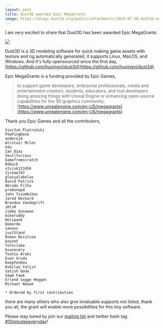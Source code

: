 ```yaml
---
layout: post
title: Dust3D awarded Epic MegaGrants
image: https://blogs.dust3d.org/public/attachments/2019-07-18-dust3d-awarded-epic-megagrants/dust3d-epic-megagrants-480.png
---
```


I am very excited to share that Dust3D has been awarded Epic MegaGrants.  

![](https://blogs.dust3d.org/public/attachments/2019-07-18-dust3d-awarded-epic-megagrants/dust3d-epic-megagrants-480.png)   

Dust3D is a 3D modeling software for quick making game assets with texture and rig automatically generated, it supports Linux, MacOS, and Windows. And it's fully opensourced since the first day,
[https://github.com/huxingyi/dust3d](https://github.com/huxingyi/dust3d)  

Epic MegaGrants is a funding provided by Epic Games,  

> to support game developers, enterprise professionals, media and entertainment creators, students, educators, and tool developers doing amazing things with Unreal Engine or enhancing open-source capabilities for the 3D graphics community.
[https://www.unrealengine.com/en-US/megagrants](https://www.unrealengine.com/en-US/megagrants)  

Thank you Epic Games and all the contributors,

    Siaržuk Piatroŭski  
    PowPingDone
    anderejd  
    Alistair Miles  
    hdu  
    Ian Diaz  
    Skullfurious  
    Gamefromscratch  
    RSDuck  
    xtvjxk123456  
    Zireael07  
    glasyalabolas  
    David Patrick  
    Abraão Filho  
    probonopd  
    John Tsiombikas  
    Jared Deckard  
    Brandon Vandegrift  
    iKlsR  
    Jimmy Gunawan  
    mikeruddy  
    Helspank  
    Demorde  
    vanous  
    justStand  
    Ruben Niculcea  
    boynet  
    fornclake  
    bvanevery  
    Toshio Araki  
    Evan Gruda  
    KeepFenDou  
    Kubilay Yalçın  
    Satish Goda  
    Sawm Fawk  
    Erlend Sogge Heggen  
    Michael Nowak  

    * Ordered by first contribution

there are many others who also give invaluable supports not listed, thank you all, the grant will enable more possibilities for this tiny software.

Please stay tuned by join our [mailing list](https://www.freelists.org/list/dust3d) and twitter hash tag [#10minuteseveryday](https://twitter.com/search?q=%2310minuteseveryday&src=hashtag_click&f=live)!
